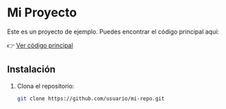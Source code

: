 # Mi Proyecto

Este es un proyecto de ejemplo. Puedes encontrar el código principal aquí:

👉 [Ver código principal](./src/Pandas.ipynb)

## Instalación

1. Clona el repositorio:

   ```sh
   git clone https://github.com/usuario/mi-repo.git
